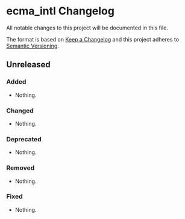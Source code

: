 # ecma\_intl Changelog

All notable changes to this project will be documented in this file.

The format is based on [Keep a Changelog](http://keepachangelog.com/en/1.0.0/)
and this project adheres to [Semantic Versioning](http://semver.org/spec/v2.0.0.html).

## Unreleased

### Added

- Nothing.

### Changed

- Nothing.

### Deprecated

- Nothing.

### Removed

- Nothing.

### Fixed

- Nothing.
